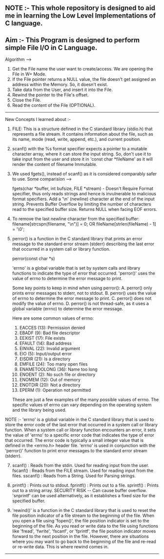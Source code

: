 NOTE :- This whole repository is designed to aid me in learning the Low Level Implementations of C language.
--------------------------------------------------------------------------------------------------------------------------------------------------
Aim :- This Program is designed to perform simple File I/O in C Language. 
--------------------------------------------------------------------------------------------------------------------------------------------------
Algorithm --> 
1. Get the File name the user want to create/access. We are opening the File in W+ Mode.
2. If the File pointer returns a NULL value, the file doesn't get assigned an address within the Memory. So, it doesn't exist.
3. Take data from the User, and insert it into the File.
4. Rewind the pointer to the File's offset.
5. Close the File.
6. Read the content of the File (OPTIONAL).
--------------------------------------------------------------------------------------------------------------------------------------------------
New Concepts I learned about :- 

1. FILE: This is a structure defined in the C standard library (stdio.h) that represents a file stream.
         It contains information about the file, such as its name, mode (read, write, append, etc.), and current position.

2. scanf() with the %s format specifier expects a pointer to a mutable character array, where it can store the input string.
   So, don't use it to take input from the user and store it in 'const char *fileName' as it will render the content of filename Immutable.

3. We used fgets(), instead of scanf() as it is considered comparably safer to use.
   Some comparision -->

   fgets(char *buffer, int bufsize, FILE *stream)  -  Doesn't Require Format specifier, thus only reads strings and hence is invulnerable to malicious format specifiers.
                                                      Add a '\n' (newline) character at the end of the input string.
                                                      Prevents Buffer Overflow by limiting the number of characters read to the specified buffer size.
                                                      Returns NULL when facing EOF errors.

4. To remove the last newline character from the specified buffer:
   filename[strcspn(filename, "\n")] = 0;    OR     fileName[strlen(fileName) - 1] = '\0';

5. perror() is a function in the C standard library that prints an error message to the standard error stream (stderr) describing the last error that occurred in a system call or
   library function.

   perror(const char *s)

   'errno' is a global variable that is set by system calls and library functions to indicate the type of error that occurred.
   'perror()' uses the value of errno to determine the error message to print.

   Some key points to keep in mind when using perror():
        A. perror() only prints error messages to stderr, not to stdout.
        B. perror() uses the value of errno to determine the error message to print.
        C. perror() does not modify the value of errno.
        D. perror() is not thread-safe, as it uses a global variable (errno) to determine the error message.

    Here are some common values of errno:

    1. EACCES (13): Permission denied
    2. EBADF (9): Bad file descriptor
    3. EEXIST (17): File exists
    4. EFAULT (14): Bad address
    5. EINVAL (22): Invalid argument
    6. EIO (5): Input/output error
    7. EISDIR (21): Is a directory
    8. EMFILE (24): Too many open files
    9. ENAMETOOLONG (36): Name too long
    10. ENOENT (2): No such file or directory
    11. ENOMEM (12): Out of memory
    12. ENOTDIR (20): Not a directory
    13. EPERM (1): Operation not permitted
   
    These are just a few examples of the many possible values of errno. The specific values of errno can vary depending on the operating system and the library being used.
   
NOTE :- 'errno' is a global variable in the C standard library that is used to store the error code of the last error that occurred in a system call or library function.
         When a system call or library function encounters an error, it sets the value of 'errno' to a specific error code that indicates the type of error that occurred. 
         The error code is typically a small integer value that is defined in the <errno.h> header file.
        'errno' is used in conjunction with the 'perror()' function to print error messages to the standard error stream (stderr).

7. scanf()  :  Reads from the stdin.                Used for reading input from the user.
   fscanf() :  Reads from the FILE stream.          Used for reading input from the files.
   sscanf() :  Reads from a String.                 Used for Parsing strings.

8. printf()  : Prints out to stdout.
   fprintf() : Prints out to a file.
   sprintf() : Prints out to a string array.        SECURITY RISK -- Can cause buffer overflow. 'snprintf' can be used alternatively, as it establishes a fixed size for the specified buffer.

9. 'rewind()' is a function in the C standard library that is used to reset the file position indicator of a file stream to the beginning of the file.
    When you open a file using 'fopen()', the file position indicator is set to the beginning of the file.
    As you read or write data to the file using functions like 'fread', 'fwrite', 'fscanf', or 'fprintf', the file position indicator moves forward to the next position in the file.
    However, there are situations where you may want to go back to the beginning of the file and re-read or re-write data. This is where rewind comes in.

----------------------------------------------------------------------------------------------------------------------------------------------------------------------------------------------






   

